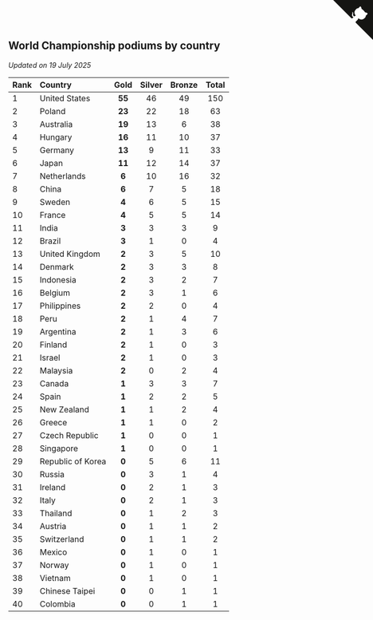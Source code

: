 ## World Championship podiums by country

*Updated on 19 July 2025*

| Rank | Country | Gold | Silver | Bronze | Total |
| :--- | :--- | :--: | :--: | :--: | :--: |
| 1 | United States | **55** | 46 | 49 | 150 |
| 2 | Poland | **23** | 22 | 18 | 63 |
| 3 | Australia | **19** | 13 | 6 | 38 |
| 4 | Hungary | **16** | 11 | 10 | 37 |
| 5 | Germany | **13** | 9 | 11 | 33 |
| 6 | Japan | **11** | 12 | 14 | 37 |
| 7 | Netherlands | **6** | 10 | 16 | 32 |
| 8 | China | **6** | 7 | 5 | 18 |
| 9 | Sweden | **4** | 6 | 5 | 15 |
| 10 | France | **4** | 5 | 5 | 14 |
| 11 | India | **3** | 3 | 3 | 9 |
| 12 | Brazil | **3** | 1 | 0 | 4 |
| 13 | United Kingdom | **2** | 3 | 5 | 10 |
| 14 | Denmark | **2** | 3 | 3 | 8 |
| 15 | Indonesia | **2** | 3 | 2 | 7 |
| 16 | Belgium | **2** | 3 | 1 | 6 |
| 17 | Philippines | **2** | 2 | 0 | 4 |
| 18 | Peru | **2** | 1 | 4 | 7 |
| 19 | Argentina | **2** | 1 | 3 | 6 |
| 20 | Finland | **2** | 1 | 0 | 3 |
| 21 | Israel | **2** | 1 | 0 | 3 |
| 22 | Malaysia | **2** | 0 | 2 | 4 |
| 23 | Canada | **1** | 3 | 3 | 7 |
| 24 | Spain | **1** | 2 | 2 | 5 |
| 25 | New Zealand | **1** | 1 | 2 | 4 |
| 26 | Greece | **1** | 1 | 0 | 2 |
| 27 | Czech Republic | **1** | 0 | 0 | 1 |
| 28 | Singapore | **1** | 0 | 0 | 1 |
| 29 | Republic of Korea | **0** | 5 | 6 | 11 |
| 30 | Russia | **0** | 3 | 1 | 4 |
| 31 | Ireland | **0** | 2 | 1 | 3 |
| 32 | Italy | **0** | 2 | 1 | 3 |
| 33 | Thailand | **0** | 1 | 2 | 3 |
| 34 | Austria | **0** | 1 | 1 | 2 |
| 35 | Switzerland | **0** | 1 | 1 | 2 |
| 36 | Mexico | **0** | 1 | 0 | 1 |
| 37 | Norway | **0** | 1 | 0 | 1 |
| 38 | Vietnam | **0** | 1 | 0 | 1 |
| 39 | Chinese Taipei | **0** | 0 | 1 | 1 |
| 40 | Colombia | **0** | 0 | 1 | 1 |


<a href="https://github.com/JustinTimeCuber/wca_statistics" class="github-corner" aria-label="View source on Github"><svg width="80" height="80" viewBox="0 0 250 250" style="fill:#151513; color:#fff; position: absolute; top: 0; border: 0; right: 0;" aria-hidden="true"><path d="M0,0 L115,115 L130,115 L142,142 L250,250 L250,0 Z"></path><path d="M128.3,109.0 C113.8,99.7 119.0,89.6 119.0,89.6 C122.0,82.7 120.5,78.6 120.5,78.6 C119.2,72.0 123.4,76.3 123.4,76.3 C127.3,80.9 125.5,87.3 125.5,87.3 C122.9,97.6 130.6,101.9 134.4,103.2" fill="currentColor" style="transform-origin: 130px 106px;" class="octo-arm"></path><path d="M115.0,115.0 C114.9,115.1 118.7,116.5 119.8,115.4 L133.7,101.6 C136.9,99.2 139.9,98.4 142.2,98.6 C133.8,88.0 127.5,74.4 143.8,58.0 C148.5,53.4 154.0,51.2 159.7,51.0 C160.3,49.4 163.2,43.6 171.4,40.1 C171.4,40.1 176.1,42.5 178.8,56.2 C183.1,58.6 187.2,61.8 190.9,65.4 C194.5,69.0 197.7,73.2 200.1,77.6 C213.8,80.2 216.3,84.9 216.3,84.9 C212.7,93.1 206.9,96.0 205.4,96.6 C205.1,102.4 203.0,107.8 198.3,112.5 C181.9,128.9 168.3,122.5 157.7,114.1 C157.9,116.9 156.7,120.9 152.7,124.9 L141.0,136.5 C139.8,137.7 141.6,141.9 141.8,141.8 Z" fill="currentColor" class="octo-body"></path></svg></a><style>.github-corner:hover .octo-arm{animation:octocat-wave 560ms ease-in-out}@keyframes octocat-wave{0%,100%{transform:rotate(0)}20%,60%{transform:rotate(-25deg)}40%,80%{transform:rotate(10deg)}}@media (max-width:500px){.github-corner:hover .octo-arm{animation:none}.github-corner .octo-arm{animation:octocat-wave 560ms ease-in-out}}</style>
